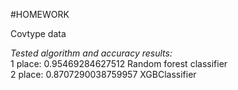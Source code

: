 #HOMEWORK

 Covtype data  
 
 *Tested algorithm and accuracy results:*\
1 place: 0.95469284627512 Random forest classifier      
2 place: 0.8707290038759957 XGBClassifier                 

